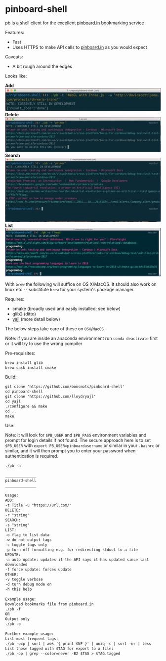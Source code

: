 pinboard-shell
==============

pb is a shell client for the excellent [pinboard.in](https://pinboard.in/) bookmarking service

Features:

- Fast
- Uses HTTPS to make API calls to [pinboard.in](https://pinboard.in/) as you would expect

Caveats:

- A bit rough around the edges

Looks like:

**Add**
![Delete](https://raw.githubusercontent.com/bonsmots/pinboard-shell/master/screen-add.png)
**Delete**
![Delete](https://raw.githubusercontent.com/bonsmots/pinboard-shell/master/screen-remove.png)
**Search**
![Search](https://raw.githubusercontent.com/bonsmots/pinboard-shell/master/screen-search.png)
**List**
![Output](https://raw.githubusercontent.com/bonsmots/pinboard-shell/master/screen-list.png)

With `brew` the following will suffice on OS X/MacOS. It should also work on linux etc -- substitute `brew` for your system's package manager.

Requires:

- cmake (broadly used and easily installed; see below)
- glib2 (ditto)
- [yajl](https://github.com/lloyd/yajl) (more detail below)

The below steps take care of these on `OSX`/`MacOS`

Note: if you are inside an anaconda environment run `conda deactivate` first or it will try to use the wrong compiler

Pre-requisites:

	brew install glib
	brew cask install cmake

Build:

	git clone 'https://github.com/bonsmots/pinboard-shell'
	cd pinboard-shell
	git clone 'https://github.com/lloyd/yajl'
	cd yajl
	./configure && make
	cd ..
	make

Use:

Note: it will look for `$PB_USER` and `$PB_PASS` environment variables and prompt for login details if not found. The secure approach here is to set `$PB_USER` with `export PB_USER=pinboardusername` or similar in your `.bashrc` or similar, and it will then prompt you to enter your password when authentication is required.

````  
./pb -h

______________
pinboard-shell
______________

Usage:
ADD:
-t Title -u "https://url.com/"
DELETE:
-r "string"
SEARCH:
-s "string"
LIST:
-o flag to list data
-w do not output tags
-c toggle tags only
-p turn off formatting e.g. for redirecting stdout to a file
UPDATE:
-a auto update: updates if the API says it has updated since last downloaded
-f force update: forces update
OTHER:
-v toggle verbose
-d turn debug mode on
-h this help

Example usage:
Download bookmarks file from pinboard.in
./pb -f
OR
Output only
./pb -o

Further example usage:
List most frequent tags:
./pb -ocp | sort | awk '{ print $NF }' | uniq -c | sort -nr | less
List those tagged with $TAG for export to a file:
./pb -op | grep --color=never -B2 $TAG > $TAG.tagged  
````
